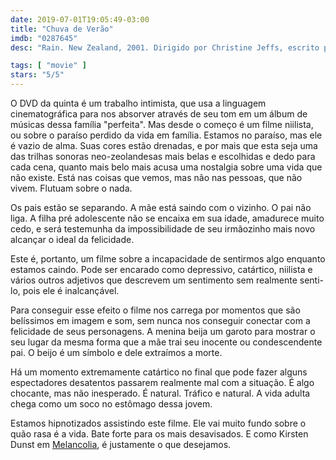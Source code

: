 ```yaml
---
date: 2019-07-01T19:05:49-03:00
title: "Chuva de Verão"
imdb: "0287645"
desc: "Rain. New Zealand, 2001. Dirigido por Christine Jeffs, escrito por Kirsty Gunn, Christine Jeffs. Com Alicia Fulford-Wierzbicki, Sarah Peirse, Marton Csokas."

tags: [ "movie" ]
stars: "5/5"
---
```

O DVD da quinta é um trabalho intimista, que usa a linguagem cinematográfica para nos absorver através de seu tom em um álbum de músicas dessa família "perfeita". Mas desde o começo é um filme niilista, ou sobre o paraíso perdido da vida em família. Estamos no paraíso, mas ele é vazio de alma. Suas cores estão drenadas, e por mais que esta seja uma das trilhas sonoras neo-zeolandesas mais belas e escolhidas e dedo para cada cena, quanto mais belo mais acusa uma nostalgia sobre uma vida que não existe. Está nas coisas que vemos, mas não nas pessoas, que não vivem. Flutuam sobre o nada.

Os pais estão se separando. A mãe está saindo com o vizinho. O pai não liga. A filha pré adolescente não se encaixa em sua idade, amadurece muito cedo, e será testemunha da impossibilidade de seu irmãozinho mais novo alcançar o ideal da felicidade.

Este é, portanto, um filme sobre a incapacidade de sentirmos algo enquanto estamos caindo. Pode ser encarado como depressivo, catártico, niilista e vários outros adjetivos que descrevem um sentimento sem realmente senti-lo, pois ele é inalcançável.

Para conseguir esse efeito o filme nos carrega por momentos que são belíssimos em imagem e som, sem nunca nos conseguir conectar com a felicidade de seus personagens. A menina beija um garoto para mostrar o seu lugar da mesma forma que a mãe trai seu inocente ou condescendente pai. O beijo é um símbolo e dele extraímos a morte.

Há um momento extremamente catártico no final que pode fazer alguns espectadores desatentos passarem realmente mal com a situação. É algo chocante, mas não inesperado. É natural. Tráfico e natural. A vida adulta chega como um soco no estômago dessa jovem.

Estamos hipnotizados assistindo este filme. Ele vai muito fundo sobre o quão rasa é a vida. Bate forte para os mais desavisados. E como Kirsten Dunst em [Melancolia](/melancolia), é justamente o que desejamos.

